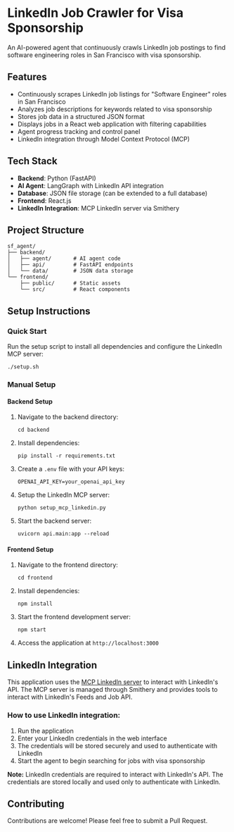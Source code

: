 # LinkedIn Job Crawler for Visa Sponsorship

An AI-powered agent that continuously crawls LinkedIn job postings to find software engineering roles in San Francisco with visa sponsorship.

## Features

- Continuously scrapes LinkedIn job listings for "Software Engineer" roles in San Francisco
- Analyzes job descriptions for keywords related to visa sponsorship
- Stores job data in a structured JSON format
- Displays jobs in a React web application with filtering capabilities
- Agent progress tracking and control panel
- LinkedIn integration through Model Context Protocol (MCP)

## Tech Stack

- **Backend**: Python (FastAPI)
- **AI Agent**: LangGraph with LinkedIn API integration
- **Database**: JSON file storage (can be extended to a full database)
- **Frontend**: React.js
- **LinkedIn Integration**: MCP LinkedIn server via Smithery

## Project Structure

```
sf_agent/
├── backend/
│   ├── agent/       # AI agent code
│   ├── api/         # FastAPI endpoints
│   └── data/        # JSON data storage
└── frontend/
    ├── public/      # Static assets
    └── src/         # React components
```

## Setup Instructions

### Quick Start

Run the setup script to install all dependencies and configure the LinkedIn MCP server:

```
./setup.sh
```

### Manual Setup

#### Backend Setup

1. Navigate to the backend directory:
   ```
   cd backend
   ```

2. Install dependencies:
   ```
   pip install -r requirements.txt
   ```

3. Create a `.env` file with your API keys:
   ```
   OPENAI_API_KEY=your_openai_api_key
   ```

4. Setup the LinkedIn MCP server:
   ```
   python setup_mcp_linkedin.py
   ```

5. Start the backend server:
   ```
   uvicorn api.main:app --reload
   ```

#### Frontend Setup

1. Navigate to the frontend directory:
   ```
   cd frontend
   ```

2. Install dependencies:
   ```
   npm install
   ```

3. Start the frontend development server:
   ```
   npm start
   ```

4. Access the application at `http://localhost:3000`

## LinkedIn Integration

This application uses the [MCP LinkedIn server](https://github.com/adhikasp/mcp-linkedin) to interact with LinkedIn's API. The MCP server is managed through Smithery and provides tools to interact with LinkedIn's Feeds and Job API.

### How to use LinkedIn integration:

1. Run the application
2. Enter your LinkedIn credentials in the web interface
3. The credentials will be stored securely and used to authenticate with LinkedIn
4. Start the agent to begin searching for jobs with visa sponsorship

**Note:** LinkedIn credentials are required to interact with LinkedIn's API. The credentials are stored locally and used only to authenticate with LinkedIn.

## Contributing

Contributions are welcome! Please feel free to submit a Pull Request. 